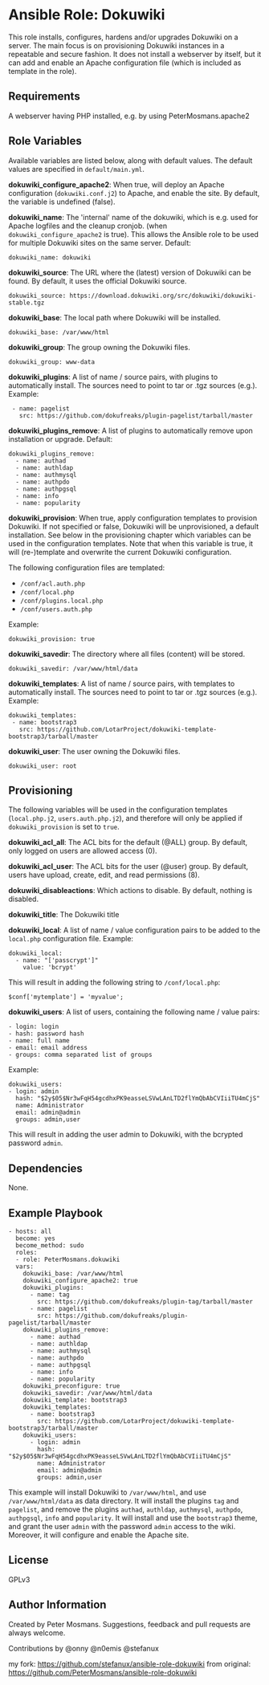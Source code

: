 Ansible Role: Dokuwiki
======================

This role installs, configures, hardens and/or upgrades Dokuwiki on a server.
The main focus is on provisioning Dokuwiki instances in a repeatable and secure
fashion. It does not install a webserver by itself, but it can add and enable an
Apache configuration file (which is included as template in the role).


Requirements
------------

A webserver having PHP installed, e.g. by using PeterMosmans.apache2


Role Variables
--------------

Available variables are listed below, along with default values. The default
values are specified in `default/main.yml`.

**dokuwiki_configure_apache2**: When true, will deploy an Apache configuration
(`dokuwiki.conf.j2`) to Apache, and enable the site. By default, the variable is
undefined (false).


**dokuwiki_name**: The 'internal' name of the dokuwiki, which is e.g. used for
Apache logfiles and the cleanup cronjob. (when `dokuwiki_configure_apache2` is
true). This allows the Ansible role to be used for multiple Dokuwiki sites on
the same server. Default:
```
dokuwiki_name: dokuwiki
```


**dokuwiki_source**: The URL where the (latest) version of Dokuwiki can be
found. By default, it uses the official Dokuwiki source.
```
dokuwiki_source: https://download.dokuwiki.org/src/dokuwiki/dokuwiki-stable.tgz
```


**dokuwiki_base**: The local path where Dokuwiki will be installed.
```
dokuwiki_base: /var/www/html
```


**dokuwiki_group**: The group owning the Dokuwiki files.
```
dokuwiki_group: www-data
```


**dokuwiki_plugins**: A list of name / source pairs, with plugins to
automatically install. The sources need to point to tar or .tgz sources (e.g.).
Example:
```
 - name: pagelist
   src: https://github.com/dokufreaks/plugin-pagelist/tarball/master
```


**dokuwiki_plugins_remove**: A list of plugins to automatically remove upon
installation or upgrade.
Default:
```
dokuwiki_plugins_remove:
  - name: authad
  - name: authldap
  - name: authmysql
  - name: authpdo
  - name: authpgsql
  - name: info
  - name: popularity
```


**dokuwiki_provision**: When true, apply configuration templates to provision
Dokuwiki. If not specified or false, Dokuwiki will be unprovisioned, a default
installation. See below in the provisioning chapter which variables can be used
in the configuration templates. Note that when this variable is true, it will
(re-)template and overwrite the current Dokuwiki configuration.

The following configuration files are templated:
- `/conf/acl.auth.php`
- `/conf/local.php`
- `/conf/plugins.local.php`
- `/conf/users.auth.php`

Example:
```
dokuwiki_provision: true
```


**dokuwiki_savedir**: The directory where all files (content) will be stored.
```
dokuwiki_savedir: /var/www/html/data
```


**dokuwiki_templates**: A list of name / source pairs, with templates to
automatically install. The sources need to point to tar or .tgz sources (e.g.).
Example:
```
dokuwiki_templates:
 - name: bootstrap3
   src: https://github.com/LotarProject/dokuwiki-template-bootstrap3/tarball/master
```


**dokuwiki_user**: The user owning the Dokuwiki files.
```
dokuwiki_user: root
```


## Provisioning
The following variables will be used in the configuration templates
(`local.php.j2`, `users.auth.php.j2`), and therefore will only be applied if
`dokuwiki_provision` is set to `true`.


**dokuwiki_acl_all**: The ACL bits for the default (@ALL) group. By default,
only logged on users are allowed access (0).


**dokuwiki_acl_user**: The ACL bits for the user (@user) group. By default,
users have upload, create, edit, and read permissions (8).


**dokuwiki_disableactions**: Which actions to disable. By default, nothing
is disabled.


**dokuwiki_title**: The Dokuwiki title


**dokuwiki_local**: A list of name / value configuration pairs to be added to
the `local.php` configuration file.
Example:
```
dokuwiki_local:
  - name: "['passcrypt']"
    value: 'bcrypt'
```
This will result in adding the following string to `/conf/local.php`:
```
$conf['mytemplate'] = 'myvalue';
```


**dokuwiki_users**: A list of users, containing the following name / value pairs:
```
- login: login
- hash: password hash
- name: full name
- email: email address
- groups: comma separated list of groups
```

Example:
```
dokuwiki_users:
- login: admin
  hash: "$2y$05$Nr3wFqH54gcdhxPK9easseLSVwLAnLTD2flYmQbAbCVIiiTU4mCjS"
  name: Administrator
  email: admin@admin
  groups: admin,user
```

This will result in adding the user admin to Dokuwiki, with the bcrypted password `admin`.

Dependencies
------------

None.


Example Playbook
----------------
```
- hosts: all
  become: yes
  become_method: sudo
  roles:
  - role: PeterMosmans.dokuwiki
  vars:
    dokuwiki_base: /var/www/html
    dokuwiki_configure_apache2: true
    dokuwiki_plugins:
      - name: tag
        src: https://github.com/dokufreaks/plugin-tag/tarball/master
      - name: pagelist
        src: https://github.com/dokufreaks/plugin-pagelist/tarball/master
    dokuwiki_plugins_remove:
      - name: authad
      - name: authldap
      - name: authmysql
      - name: authpdo
      - name: authpgsql
      - name: info
      - name: popularity
    dokuwiki_preconfigure: true
    dokuwiki_savedir: /var/www/html/data
    dokuwiki_template: bootstrap3
    dokuwiki_templates:
      - name: bootstrap3
        src: https://github.com/LotarProject/dokuwiki-template-bootstrap3/tarball/master
    dokuwiki_users:
      - login: admin
        hash: "$2y$05$Nr3wFqH54gcdhxPK9easseLSVwLAnLTD2flYmQbAbCVIiiTU4mCjS"
        name: Administrator
        email: admin@admin
        groups: admin,user
```
This example will install Dokuwiki to `/var/www/html`, and use `/var/www/html/data` as data directory.
It will install the plugins `tag` and `pagelist`, and remove the plugins `authad`, `authldap`, `authmysql`, `authpdo`, `authpgsql`, `info` and `popularity`.
It will install and use the `bootstrap3` theme, and grant the user `admin` with the password `admin` access to the wiki.
Moreover, it will configure and enable the Apache site.


License
-------

GPLv3


Author Information
------------------

Created by Peter Mosmans. Suggestions, feedback and pull requests are always
welcome.

Contributions by @onny @n0emis @stefanux

my fork: https://github.com/stefanux/ansible-role-dokuwiki from original: https://github.com/PeterMosmans/ansible-role-dokuwiki
